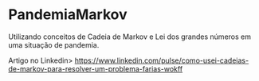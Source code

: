 # PandemiaMarkov
Utilizando conceitos de Cadeia de Markov e Lei dos grandes números em uma situação de pandemia.

Artigo no Linkedin> https://www.linkedin.com/pulse/como-usei-cadeias-de-markov-para-resolver-um-problema-farias-wokff
